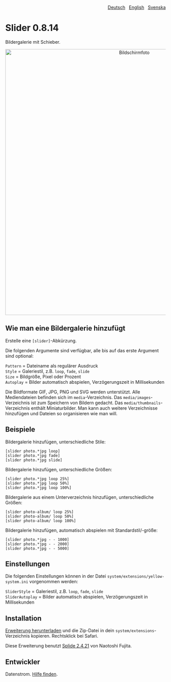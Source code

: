 <p align="right"><a href="README-de.md">Deutsch</a> &nbsp; <a href="README.md">English</a> &nbsp; <a href="README-sv.md">Svenska</a></p>

# Slider 0.8.14

Bildergalerie mit Schieber.

<p align="center"><img src="slider-screenshot.png?raw=true" width="795" height="836" alt="Bildschirmfoto"></p>

## Wie man eine Bildergalerie hinzufügt

Erstelle eine `[slider]`-Abkürzung.

Die folgenden Argumente sind verfügbar, alle bis auf das erste Argument sind optional:

`Pattern` = Dateiname als regulärer Ausdruck  
`Style` = Galeriestil, z.B. `loop`, `fade`, `slide`  
`Size` = Bildgröße, Pixel oder Prozent    
`Autoplay` = Bilder automatisch abspielen, Verzögerungszeit in Millisekunden  

Die Bildformate GIF, JPG, PNG und SVG werden unterstützt. Alle Mediendateien befinden sich im `media`-Verzeichnis. Das `media/images`-Verzeichnis ist zum Speichern von Bildern gedacht. Das `media/thumbnails`-Verzeichnis enthält Miniaturbilder. Man kann auch weitere Verzeichnisse hinzufügen und Dateien so organisieren wie man will.

## Beispiele

Bildergalerie hinzufügen, unterschiedliche Stile:

    [slider photo.*jpg loop]
    [slider photo.*jpg fade]
    [slider photo.*jpg slide]

Bildergalerie hinzufügen, unterschiedliche Größen:

    [slider photo.*jpg loop 25%]
    [slider photo.*jpg loop 50%]
    [slider photo.*jpg loop 100%]

Bildergalerie aus einem Unterverzeichnis hinzufügen, unterschiedliche Größen:

    [slider photo-album/ loop 25%]
    [slider photo-album/ loop 50%]
    [slider photo-album/ loop 100%]

Bildergalerie hinzufügen, automatisch abspielen mit Standardstil/-größe:

    [slider photo.*jpg - - 1000]
    [slider photo.*jpg - - 2000]
    [slider photo.*jpg - - 5000]

## Einstellungen

Die folgenden Einstellungen können in der Datei `system/extensions/yellow-system.ini` vorgenommen werden:

`SliderStyle` = Galeriestil, z.B. `loop`, `fade`, `slide`  
`SliderAutoplay` = Bilder automatisch abspielen, Verzögerungszeit in Millisekunden  

## Installation

[Erweiterung herunterladen](https://github.com/datenstrom/yellow-extensions/raw/master/zip/slider.zip) und die Zip-Datei in dein `system/extensions`-Verzeichnis kopieren. Rechtsklick bei Safari.

Diese Erweiterung benutzt [Splide 2.4.21](https://github.com/Splidejs/splide) von Naotoshi Fujita.

## Entwickler

Datenstrom. [Hilfe finden](https://datenstrom.se/de/yellow/help/).
